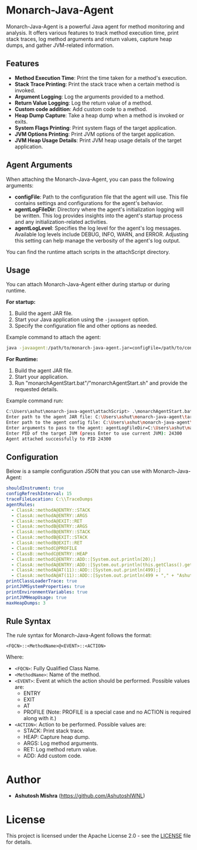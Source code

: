 # Monarch-Java-Agent

Monarch-Java-Agent is a powerful Java agent for method monitoring and analysis. It offers various features to track method execution time, print stack traces, log method arguments and return values, capture heap dumps, and gather JVM-related information.

## Features

- **Method Execution Time**: Print the time taken for a method's execution.
- **Stack Trace Printing**: Print the stack trace when a certain method is invoked.
- **Argument Logging**: Log the arguments provided to a method.
- **Return Value Logging**: Log the return value of a method.
- **Custom code addition**: Add custom code to a method.
- **Heap Dump Capture**: Take a heap dump when a method is invoked or exits.
- **System Flags Printing**: Print system flags of the target application.
- **JVM Options Printing**: Print JVM options of the target application.
- **JVM Heap Usage Details**: Print JVM heap usage details of the target application.

## Agent Arguments

When attaching the Monarch-Java-Agent, you can pass the following arguments:

- **configFile**: Path to the configuration file that the agent will use. This file contains settings and configurations for the agent's behavior.
- **agentLogFileDir**: Directory where the agent's initialization logging will be written. This log provides insights into the agent's startup process and any initialization-related activities.
- **agentLogLevel**: Specifies the log level for the agent's log messages. Available log levels include DEBUG, INFO, WARN, and ERROR. Adjusting this setting can help manage the verbosity of the agent's log output.

You can find the runtime attach scripts in the attachScript directory.


## Usage

You can attach Monarch-Java-Agent either during startup or during runtime.

**For startup:**

1. Build the agent JAR file.
2. Start your Java application using the `-javaagent` option.
3. Specify the configuration file and other options as needed.

Example command to attach the agent:

```bash 
java -javaagent:/path/to/monarch-java-agent.jar=configFile=/path/to/config.json,agentLogFileDir=/path/to/log/dir,agentLogLevel=DEBUG YourMainClass
```

**For Runtime:**

1. Build the agent JAR file.
2. Start your application.
3. Run "monarchAgentStart.bat"/"monarchAgentStart.sh" and provide the requested details.

Example command run:
```bash 
C:\Users\ashut\monarch-java-agent\attachScript> .\monarchAgentStart.bat
Enter path to the agent JAR file: C:\Users\ashut\monarch-java-agent\target\monarch-java-agent-1.0-SNAPSHOT.jar
Enter path to the agent config file: C:\Users\ashut\monarch-java-agent\sampleConfig\mConfig.json
Enter arguments to pass to the agent: agentLogFileDir=C:\Users\ashut\manualTesting,agentLogLevel=DEBUG
Enter PID of the target JVM (press Enter to use current JVM): 24300
Agent attached successfully to PID 24300
```

## Configuration

Below is a sample configuration JSON that you can use with Monarch-Java-Agent:

```yaml
shouldInstrument: true
configRefreshInterval: 15
traceFileLocation: C:\\TraceDumps
agentRules:
  - ClassA::methodA@ENTRY::STACK
  - ClassA::methodA@ENTRY::ARGS
  - ClassA::methodA@EXIT::RET
  - ClassA::methodB@ENTRY::ARGS
  - ClassA::methodB@ENTRY::STACK
  - ClassA::methodB@EXIT::STACK
  - ClassA::methodB@EXIT::RET
  - ClassB::methodC@PROFILE
  - ClassB::methodC@ENTRY::HEAP
  - ClassB::methodC@ENTRY::ADD::[System.out.println(20);]
  - ClassA::methodA@ENTRY::ADD::[System.out.println(this.getClass().getName());]
  - ClassA::methodA@AT(11)::ADD::[System.out.println(499);]
  - ClassA::methodA@AT(11)::ADD::[System.out.println(499 + "," + "Ashutosh");]
printClassLoaderTrace: true
printJVMSystemProperties: true
printEnvironmentVariables: true
printJVMHeapUsage: true
maxHeapDumps: 3
```

## Rule Syntax

The rule syntax for Monarch-Java-Agent follows the format:

```plaintext
<FQCN>::<MethodName>@<EVENT>::<ACTION>
```

Where:

- `<FQCN>`: Fully Qualified Class Name.
- `<MethodName>`: Name of the method.
- `<EVENT>`: Event at which the action should be performed. Possible values are:
    - ENTRY
    - EXIT
    - AT
    - PROFILE (Note: PROFILE is a special case and no ACTION is required along with it.)
- `<ACTION>`: Action to be performed. Possible values are:
    - STACK: Print stack trace.
    - HEAP: Capture heap dump.
    - ARGS: Log method arguments.
    - RET: Log method return value.
    - ADD: Add custom code.


# Author

- **Ashutosh Mishra** (https://github.com/AshutoshIWNL)

# License

This project is licensed under the Apache License 2.0 - see the [LICENSE](LICENSE) file for details.